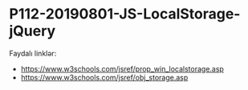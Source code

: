 # P112-20190801-JS-LocalStorage-jQuery

Faydalı linklər:

- https://www.w3schools.com/jsref/prop_win_localstorage.asp
- https://www.w3schools.com/jsref/obj_storage.asp

